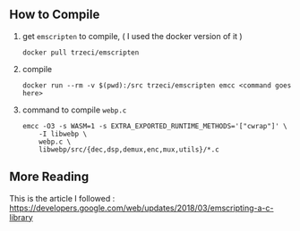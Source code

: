 ## How to Compile

1. get `emscripten` to compile, ( I used the docker version of it )
   ```
   docker pull trzeci/emscripten
   ```

2. compile

    ```
    docker run --rm -v $(pwd):/src trzeci/emscripten emcc <command goes here>
    ```

3. command to compile `webp.c`

    ```
    emcc -O3 -s WASM=1 -s EXTRA_EXPORTED_RUNTIME_METHODS='["cwrap"]' \
        -I libwebp \
        webp.c \
        libwebp/src/{dec,dsp,demux,enc,mux,utils}/*.c
    ```


## More Reading

This is the article I followed :
https://developers.google.com/web/updates/2018/03/emscripting-a-c-library

